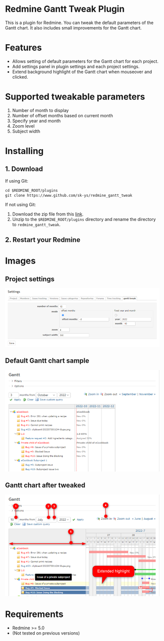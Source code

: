 # Redmine Gantt Tweak Plugin
This is a plugin for Redmine.
You can tweak the default parameters of the Gantt chart.
It also includes small improvements for the Gantt chart.


# Features
- Allows setting of default parameters for the Gantt chart for each project.
- Add settings panel in plugin settings and each project settings.
- Extend background highlight of the Gantt chart when mouseover and clicked.


# Supported tweakable parameters
1. Number of month to display
2. Number of offset months based on current month
3. Specify year and month
4. Zoom level
5. Subject width


# Installing
## 1. Download
If using Git:
```shell
cd $REDMINE_ROOT/plugins
git clone https://www.github.com/sk-ys/redmine_gantt_tweak
```

If not using Git:
1. Download the zip file from this [link](https://github.com/sk-ys/redmine_gantt_tweak/archive/refs/heads/main.zip).
2. Unzip to the `$REDMINE_ROOT/plugins` directory and rename the directory to `redmine_gantt_tweak`.

## 2. Restart your Redmine


# Images
## Project settings
![](doc/images/project_settings.png)

## Default Gantt chart sample
![](doc/images/gantt_chart_default.png)

## Gantt chart after tweaked
![](doc/images/gantt_chart_after_tweaked.png)

# Requirements
- Redmine >= 5.0
- (Not tested on previous versions)
